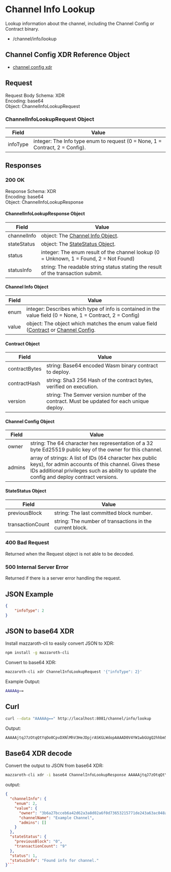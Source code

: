 # Channel Info Lookup

Lookup information about the channel, including the Channel Config or Contract binary.

- /channel/info/lookup

## Channel Config XDR Reference Object

- [channel config xdr](https://github.com/kochavalabs/mazzaroth-xdr/blob/master/idl/config.x)

## Request

Request Body Schema: XDR  
Encoding: base64  
Object: ChannelInfoLookupRequest

### ChannelInfoLookupRequest Object

| Field | Value |
|-------|-------|
| infoType | integer: The Info type enum to request (0 = None, 1 = Contract, 2 = Config). |

## Responses

### 200 OK

Response Schema: XDR  
Encoding: base64  
Object: ChannelInfoLookupResponse

#### ChannelInfoLookupResponse Object

| Field | Value |
|-------|-------|
| channelInfo | object: The [Channel Info Object](#Channel-Info-Object). |
| stateStatus | object: The [StateStatus Object](#StateStatus-Object). |
| status | integer: The enum result of the channel lookup (0 = Unknown, 1 = Found, 2 = Not Found)  |
| statusInfo | string: The readable string status stating the result of the transaction submit. |

#### Channel Info Object

| Field | Value |
|-------|-------|
| enum | integer: Describes which type of info is contained in the value field (0 = None, 1 = Contract, 2 = Config) |
| value | object: The object which matches the enum value field ([Contract](#Contract-Object) or [Channel Config](#Channel-Config-Object). |

#### Contract Object

| Field | Value |
|-------|-------|
| contractBytes | string: Base64 encoded Wasm binary contract to deploy. |
| contractHash  | string: Sha3 256 Hash of the contract bytes, verified on execution. |
| version       | string: The Semver version number of the contract. Must be updated for each unique deploy. |

#### Channel Config Object

| Field | Value |
|-------|-------|
| owner | string: The 64 character hex representation of a 32 byte Ed25519 public key of the owner for this channel. |
| admins | array of strings: A list of IDs (64 character hex public keys), for admin accounts of this channel. Gives these IDs additional privileges such as ability to update the config and deploy contract versions. |

#### StateStatus Object

| Field | Value |
|-------|-------|
| previousBlock | string: The last committed block number. |
| transactionCount | string: The number of transactions in the current block.

### 400 Bad Request

Returned when the Request object is not able to be decoded.

### 500 Internal Server Error

Returned if there is a server error handling the request.

## JSON Example

```JSON
{
    "infoType": 2
}
```

## JSON to base64 XDR

Install mazzaroth-cli to easily convert JSON to XDR:

```Bash
npm install -g mazzaroth-cli
```

Convert to base64 XDR:

```Bash
mazzaroth-cli xdr ChannelInfoLookupRequest '{"infoType": 2}'
```

Example Output:

```Bash
AAAAAg==
```

## Curl

```Bash
curl --data "AAAAAg==" http://localhost:8081/channel/info/lookup
```

Output:

```Bash
AAAAAjtqJ7zOtqQtYqOo0CpvDXNlMhV3HeJDpjrASKGLWdopAAAAD0V4YW1wbGUgQ2hhbm5lbAAAAAAAAAAAAAAAAAAAAAAAAAAACQAAAAEAAAAXRm91bmQgaW5mbyBmb3IgY2hhbm5lbC4A
```

## Base64 XDR decode

Convert the output to JSON from base64 XDR:

```Bash
mazzaroth-cli xdr -i base64 ChannelInfoLookupResponse AAAAAjtqJ7zOtqQtYqOo0CpvDXNlMhV3HeJDpjrASKGLWdopAAAAD0V4YW1wbGUgQ2hhbm5lbAAAAAAAAAAAAAAAAAAAAAAAAAAACQAAAAEAAAAXRm91bmQgaW5mbyBmb3IgY2hhbm5lbC4A
```

output:

```JSON
{
  "channelInfo": {
    "enum": 2,
    "value": {
      "owner": "3b6a27bcceb6a42d62a3a8d02a6f0d73653215771de243a63ac048a18b59da29",
      "channelName": "Example Channel",
      "admins": []
    }
  },
  "stateStatus": {
    "previousBlock": "0",
    "transactionCount": "9"
  },
  "status": 1,
  "statusInfo": "Found info for channel."
}```
